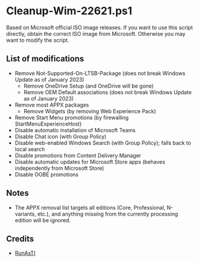 # Cleanup-Wim-22621.ps1
 
Based on Microsoft official ISO image releases. If you want to use this script directly, obtain the correct ISO image from Microsoft. Otherwise you may want to modify the script.

## List of modifications

- Remove Not-Supported-On-LTSB-Package (does not break Windows Update as of January 2023)
  - Remove OneDrive Setup (and OneDrive will be gone)
  - Remove OEM Default associations (does not break Windows Update as of January 2023)
- Remove most APPX packages
  - Remove Widgets (by removing Web Experience Pack)
- Remove Start Menu promotions (by firewalling StartMenuExperienceHost)
- Disable automatic installation of Microsoft Teams
- Disable Chat icon (with Group Policy)
- Disable web-enabled Windows Search (with Group Policy); falls back to local search
- Disable promotions from Content Delivery Manager
- Disable automatic updates for Microsoft Store apps (behaves independently from Microsoft Store)
- Disable OOBE promotions

## Notes

- The APPX removal list targets all editions (Core, Professional, N-variants, etc.), and anything missing from the currently processing edition will be ignored.

## Credits

- [RunAsTI](https://forums.mydigitallife.net/threads/lean-and-mean-snippets-for-power-users-runasti-reg_own-toggledefender-edge-removal-redirect.83479/)
